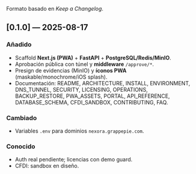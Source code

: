Formato basado en *Keep a Changelog*.

## [0.1.0] — 2025-08-17

### Añadido

- Scaffold **Next.js (PWA)** + **FastAPI** + **PostgreSQL/Redis/MinIO**.
- Aprobación pública con túnel y **middleware** `/approve/*`.
- Presign de evidencias (MinIO) y **íconos PWA** (maskable/monochrome/iOS splash).
- Documentación: README, ARCHITECTURE, INSTALL, ENVIRONMENT, DNS\_TUNNEL, SECURITY, LICENSING, OPERATIONS, BACKUP\_RESTORE, PWA\_ASSETS, PORTAL, API\_REFERENCE, DATABASE\_SCHEMA, CFDI\_SANDBOX, CONTRIBUTING, FAQ.

### Cambiado

- Variables `.env` para dominios `nexora.grappepie.com`.

### Conocido

- Auth real pendiente; licencias con demo guard.
- CFDI: sandbox en diseño.
